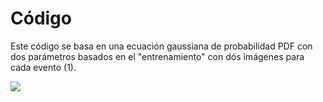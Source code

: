 # Código
Este código se basa en una ecuación gaussiana de probabilidad PDF con dos parámetros basados en el "entrenamiento" con dós imágenes para cada evento (1).

<img src="https://render.githubusercontent.com/render/math?math=\frac{1}{\sqrt{2 \pi \sigma ^2}}e^{\frac{(x-\mu)^2}{2\sigma^2}}">